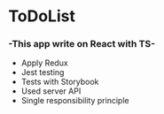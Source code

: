 <h1>ToDoList</h1>
<h3>-This app write on React with TS-</h3>
<ul>
    <li>Apply Redux</li>
    <li>Jest testing</li>
    <li>Tests with Storybook</li>
    <li>Used server API</li>
    <li>Single responsibility principle</li>
</ul>